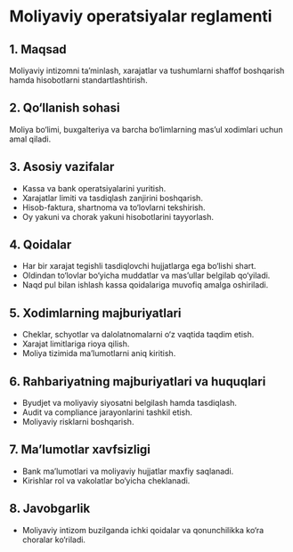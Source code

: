 # Moliyaviy operatsiyalar reglamenti

## 1. Maqsad
Moliyaviy intizomni ta’minlash, xarajatlar va tushumlarni shaffof boshqarish hamda hisobotlarni standartlashtirish.

## 2. Qo‘llanish sohasi
Moliya bo‘limi, buxgalteriya va barcha bo‘limlarning mas’ul xodimlari uchun amal qiladi.

## 3. Asosiy vazifalar
- Kassa va bank operatsiyalarini yuritish.
- Xarajatlar limiti va tasdiqlash zanjirini boshqarish.
- Hisob-faktura, shartnoma va to‘lovlarni tekshirish.
- Oy yakuni va chorak yakuni hisobotlarini tayyorlash.

## 4. Qoidalar
- Har bir xarajat tegishli tasdiqlovchi hujjatlarga ega bo‘lishi shart.
- Oldindan to‘lovlar bo‘yicha muddatlar va mas’ullar belgilab qo‘yiladi.
- Naqd pul bilan ishlash kassa qoidalariga muvofiq amalga oshiriladi.

## 5. Xodimlarning majburiyatlari
- Cheklar, schyotlar va dalolatnomalarni o‘z vaqtida taqdim etish.
- Xarajat limitlariga rioya qilish.
- Moliya tizimida ma’lumotlarni aniq kiritish.

## 6. Rahbariyatning majburiyatlari va huquqlari
- Byudjet va moliyaviy siyosatni belgilash hamda tasdiqlash.
- Audit va compliance jarayonlarini tashkil etish.
- Moliyaviy risklarni boshqarish.

## 7. Ma’lumotlar xavfsizligi
- Bank ma’lumotlari va moliyaviy hujjatlar maxfiy saqlanadi.
- Kirishlar rol va vakolatlar bo‘yicha cheklanadi.

## 8. Javobgarlik
- Moliyaviy intizom buzilganda ichki qoidalar va qonunchilikka ko‘ra choralar ko‘riladi.

